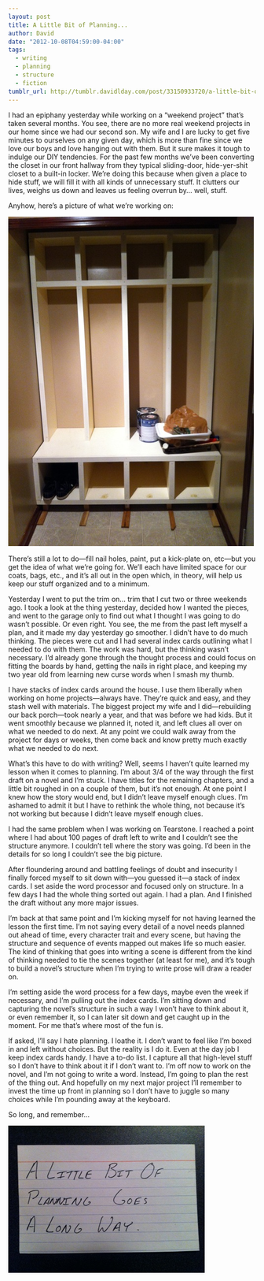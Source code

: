 ```yaml
---
layout: post
title: A Little Bit of Planning...
author: David
date: "2012-10-08T04:59:00-04:00"
tags:
  - writing
  - planning
  - structure
  - fiction
tumblr_url: http://tumblr.davidlday.com/post/33150933720/a-little-bit-of-planning
---
```


I had an epiphany yesterday while working on a “weekend project” that’s taken
several months. You see, there are no more real weekend projects in our home
since we had our second son. My wife and I are lucky to get five minutes to
ourselves on any given day, which is more than fine since we love our boys and
love hanging out with them. But it sure makes it tough to indulge our DIY
tendencies. For the past few months we’ve been converting the closet in our
front hallway from they typical sliding-door, hide-yer-shit closet to a built-in
locker. We’re doing this because when given a place to hide stuff, we will fill
it with all kinds of unnecessary stuff. It clutters our lives, weighs us down
and leaves us feeling overrun by… well, stuff.

Anyhow, here’s a picture of what we’re working on:

![Hall Closet Insert](/images/imported/tumblr/tumblr_mbkfd1OCZn1r5rd2t.jpg)

There’s still a lot to do—fill nail holes, paint, put a kick-plate on, etc—but
you get the idea of what we’re going for. We’ll each have limited space for our
coats, bags, etc., and it’s all out in the open which, in theory, will help us
keep our stuff organized and to a minimum.

Yesterday I went to put the trim on… trim that I cut two or three weekends ago.
I took a look at the thing yesterday, decided how I wanted the pieces, and went
to the garage only to find out what I thought I was going to do wasn’t possible.
Or even right. You see, the me from the past left myself a plan, and it made my
day yesterday go smoother. I didn’t have to do much thinking. The pieces were
cut and I had several index cards outlining what I needed to do with them. The
work was hard, but the thinking wasn’t necessary. I’d already gone through the
thought process and could focus on fitting the boards by hand, getting the nails
in right place, and keeping my two year old from learning new curse words when I
smash my thumb.

I have stacks of index cards around the house. I use them liberally when working
on home projects—always have. They’re quick and easy, and they stash well with
materials. The biggest project my wife and I did—rebuilding our back porch—took
nearly a year, and that was before we had kids. But it went smoothly because we
planned it, noted it, and left clues all over on what we needed to do next. At
any point we could walk away from the project for days or weeks, then come back
and know pretty much exactly what we needed to do next.

What’s this have to do with writing? Well, seems I haven’t quite learned my
lesson when it comes to planning. I’m about 3/4 of the way through the first
draft on a novel and I’m stuck. I have titles for the remaining chapters, and a
little bit roughed in on a couple of them, but it’s not enough. At one point I
knew how the story would end, but I didn’t leave myself enough clues. I’m
ashamed to admit it but I have to rethink the whole thing, not because it’s not
working but because I didn’t leave myself enough clues.

I had the same problem when I was working on Tearstone. I reached a point where
I had about 100 pages of draft left to write and I couldn’t see the structure
anymore. I couldn’t tell where the story was going. I’d been in the details for
so long I couldn’t see the big picture.

After floundering around and battling feelings of doubt and insecurity I finally
forced myself to sit down with—you guessed it—a stack of index cards. I set
aside the word processor and focused only on structure. In a few days I had the
whole thing sorted out again. I had a plan. And I finished the draft without any
more major issues.

I’m back at that same point and I’m kicking myself for not having learned the
lesson the first time. I’m not saying every detail of a novel needs planned out
ahead of time, every character trait and every scene, but having the structure
and sequence of events mapped out makes life so much easier. The kind of
thinking that goes into writing a scene is different from the kind of thinking
needed to tie the scenes together (at least for me), and it’s tough to build a
novel’s structure when I’m trying to write prose will draw a reader on.

I’m setting aside the word process for a few days, maybe even the week if
necessary, and I’m pulling out the index cards. I’m sitting down and capturing
the novel’s structure in such a way I won’t have to think about it, or even
remember it, so I can later sit down and get caught up in the moment. For me
that’s where most of the fun is.

If asked, I’ll say I hate planning. I loathe it. I don’t want to feel like I’m
boxed in and left without choices. But the reality is I do it. Even at the day
job I keep index cards handy. I have a to-do list. I capture all that high-level
stuff so I don’t have to think about it if I don’t want to. I’m off now to work
on the novel, and I’m not going to write a word. Instead, I’m going to plan the
rest of the thing out. And hopefully on my next major project I’ll remember to
invest the time up front in planning so I don’t have to juggle so many choices
while I’m pounding away at the keyboard.

So long, and remember…

![A little bit of planning](/images/imported/tumblr/tumblr_mbkgx9zjxp1r5rd2t.jpg)
